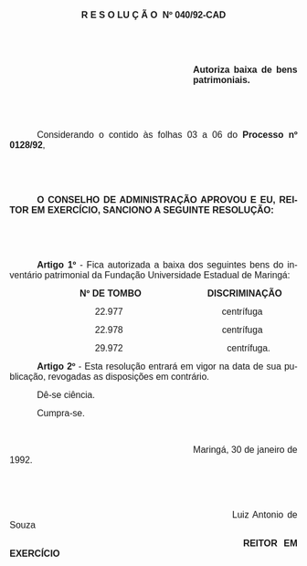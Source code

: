 <body lang=PT-BR style='tab-interval:36.0pt'>

<div class=Section1>

<p class=MsoNormal align=center style='text-align:center'><b style='mso-bidi-font-weight:
normal'><span style='font-size:12.0pt;font-family:Arial'>R E S O LU Ç Ã O<span
style='mso-spacerun:yes'>  </span>Nº 040/92-CAD<o:p></o:p></span></b></p>

<p class=MsoNormal style='text-align:justify'><span style='font-size:12.0pt;
font-family:Arial'><o:p>&nbsp;</o:p></span></p>

<p class=MsoNormal style='text-align:justify'><span style='font-size:12.0pt;
font-family:Arial'><o:p>&nbsp;</o:p></span></p>

<p class=MsoNormal style='margin-left:241.0pt;text-align:justify'><b
style='mso-bidi-font-weight:normal'><span style='font-size:12.0pt;font-family:
Arial'>Autoriza baixa de bens patrimoniais.<o:p></o:p></span></b></p>

<p class=MsoNormal style='text-align:justify'><span style='font-size:12.0pt;
font-family:Arial'><o:p>&nbsp;</o:p></span></p>

<p class=MsoNormal style='text-align:justify'><span style='font-size:12.0pt;
font-family:Arial'><o:p>&nbsp;</o:p></span></p>

<p class=MsoNormal style='text-align:justify;text-indent:36.0pt'><span
style='font-size:12.0pt;font-family:Arial'>Considerando o contido às folhas <st1:metricconverter
ProductID="03 a" w:st="on">03 a</st1:metricconverter> 06 do <b
style='mso-bidi-font-weight:normal'>Processo nº 0128/92</b>,<o:p></o:p></span></p>

<p class=MsoNormal style='text-align:justify'><span style='font-size:12.0pt;
font-family:Arial'><o:p>&nbsp;</o:p></span></p>

<p class=MsoNormal style='text-align:justify'><span style='font-size:12.0pt;
font-family:Arial'><o:p>&nbsp;</o:p></span></p>

<p class=MsoNormal style='text-align:justify;text-indent:36.0pt'><b
style='mso-bidi-font-weight:normal'><span style='font-size:12.0pt;font-family:
Arial'>O CONSELHO DE ADMINISTRAÇÃO APROVOU E EU, REITOR EM EXERCÍCIO, SANCIONO
A SEGUINTE RESOLUÇÃO:<o:p></o:p></span></b></p>

<p class=MsoNormal style='text-align:justify'><span style='font-size:12.0pt;
font-family:Arial'><o:p>&nbsp;</o:p></span></p>

<p class=MsoNormal style='text-align:justify'><span style='font-size:12.0pt;
font-family:Arial'><o:p>&nbsp;</o:p></span></p>

<p class=MsoNormal style='text-align:justify;text-indent:36.0pt'><b
style='mso-bidi-font-weight:normal'><span style='font-size:12.0pt;font-family:
Arial'>Artigo 1º</span></b><span style='font-size:12.0pt;font-family:Arial'> -
Fica autorizada a baixa dos seguintes bens do inventário patrimonial da Fundação
Universidade Estadual de Maringá:<o:p></o:p></span></p>

<p class=MsoNormal style='text-align:justify;text-indent:92.15pt'><b
style='mso-bidi-font-weight:normal'><span style='font-size:12.0pt;font-family:
Arial'>Nº DE TOMBO</span></b><span style='font-size:12.0pt;font-family:Arial'> <span
style='mso-spacerun:yes'>                         </span><b style='mso-bidi-font-weight:
normal'>DISCRIMINAÇÃO</b><o:p></o:p></span></p>

<p class=MsoNormal style='text-align:justify;text-indent:92.15pt'><span
style='font-size:12.0pt;font-family:Arial'><span
style='mso-spacerun:yes'> </span><span style='mso-spacerun:yes'>     </span>22.977
<span style='mso-spacerun:yes'>                                      </span>centrífuga<o:p></o:p></span></p>

<p class=MsoNormal style='text-align:justify;text-indent:92.15pt'><span
style='font-size:12.0pt;font-family:Arial'><span
style='mso-spacerun:yes'> </span><span style='mso-spacerun:yes'>     </span>22.978
<span style='mso-spacerun:yes'>                       </span><span
style='mso-spacerun:yes'>               </span>centrífuga<o:p></o:p></span></p>

<p class=MsoNormal style='text-align:justify;text-indent:92.15pt'><span
style='font-size:12.0pt;font-family:Arial'><span
style='mso-spacerun:yes'> </span><span style='mso-spacerun:yes'>     </span>29.972<span
style='mso-tab-count:1'>           </span><span
style='mso-spacerun:yes'>                              </span>centrífuga.<o:p></o:p></span></p>

<p class=MsoNormal style='text-align:justify;text-indent:36.0pt'><b
style='mso-bidi-font-weight:normal'><span style='font-size:12.0pt;font-family:
Arial'>Artigo 2º</span></b><span style='font-size:12.0pt;font-family:Arial'> -
Esta resolução entrará em vigor na data de sua publicação, revogadas as disposições
em contrário.<o:p></o:p></span></p>

<p class=MsoNormal style='text-align:justify;text-indent:36.0pt'><span
style='font-size:12.0pt;font-family:Arial'>Dê-se ciência.<o:p></o:p></span></p>

<p class=MsoNormal style='text-align:justify;text-indent:36.0pt'><span
style='font-size:12.0pt;font-family:Arial'>Cumpra-se.<o:p></o:p></span></p>

<p class=MsoNormal style='text-align:justify;text-indent:36.0pt'><span
style='font-size:12.0pt;font-family:Arial'><o:p>&nbsp;</o:p></span></p>

<p class=MsoNormal style='text-align:justify;text-indent:241.0pt'><span
style='font-size:12.0pt;font-family:Arial'>Maringá, 30 de janeiro de 1992.<o:p></o:p></span></p>

<p class=MsoNormal style='text-align:justify;text-indent:241.0pt'><span
style='font-size:12.0pt;font-family:Arial'><o:p>&nbsp;</o:p></span></p>

<p class=MsoNormal style='text-align:justify;text-indent:241.0pt'><span
style='font-size:12.0pt;font-family:Arial'><o:p>&nbsp;</o:p></span></p>

<p class=MsoNormal style='text-align:justify;text-indent:241.0pt'><span
style='font-size:12.0pt;font-family:Arial'><span style='mso-spacerun:yes'>   
</span><span style='mso-spacerun:yes'>      </span>Luiz Antonio de Souza<o:p></o:p></span></p>

<p class=MsoNormal style='text-align:justify;text-indent:241.0pt'><span
style='font-size:12.0pt;font-family:Arial'><span
style='mso-spacerun:yes'>        </span><b style='mso-bidi-font-weight:normal'>REITOR
EM EXERCÍCIO<o:p></o:p></b></span></p>

<p class=MsoNormal style='text-align:justify;text-indent:241.0pt'><span
style='font-size:12.0pt;font-family:Arial'><o:p>&nbsp;</o:p></span></p>

</div>

</body>
